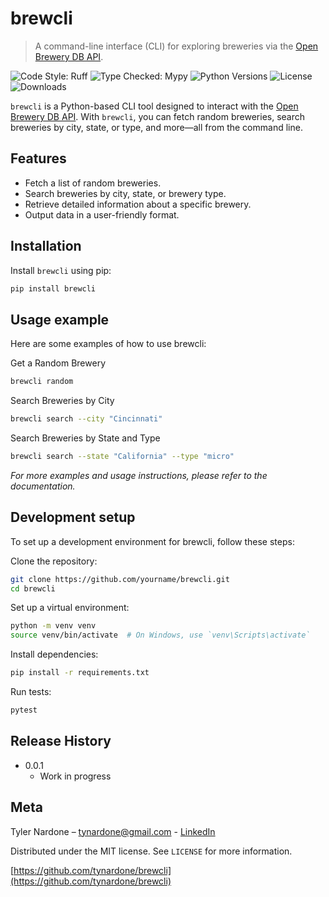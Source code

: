 # brewcli

> A command-line interface (CLI) for exploring breweries via the [Open Brewery DB API](https://www.openbrewerydb.org/).

![Code Style: Ruff][ruff-style]
![Type Checked: Mypy][mypy-check]
![Python Versions][python-versions]
![License][license]
![Downloads][downloads]

`brewcli` is a Python-based CLI tool designed to interact with the [Open Brewery DB API](https://www.openbrewerydb.org/). With `brewcli`, you can fetch random breweries, search breweries by city, state, or type, and more—all from the command line.

## Features

- Fetch a list of random breweries.
- Search breweries by city, state, or brewery type.
- Retrieve detailed information about a specific brewery.
- Output data in a user-friendly format.

## Installation

Install `brewcli` using pip:

```sh
pip install brewcli
```

## Usage example

Here are some examples of how to use brewcli:

Get a Random Brewery

```sh
brewcli random
```

Search Breweries by City

```sh
brewcli search --city "Cincinnati"
```

Search Breweries by State and Type

```sh
brewcli search --state "California" --type "micro"
```

*For more examples and usage instructions, please refer to the documentation.*

## Development setup

To set up a development environment for brewcli, follow these steps:

Clone the repository:

```sh
git clone https://github.com/yourname/brewcli.git
cd brewcli
```

Set up a virtual environment:

```sh
python -m venv venv
source venv/bin/activate  # On Windows, use `venv\Scripts\activate`
```

Install dependencies:

```sh
pip install -r requirements.txt
```

Run tests:

```sh
pytest
```

## Release History

- 0.0.1
  - Work in progress

## Meta

Tyler Nardone – <tynardone@gmail.com> - [LinkedIn](https://www.linkedin.com/in/tynardone/)

Distributed under the MIT license. See ``LICENSE`` for more information.

[https://github.com/tynardone/brewcli](https://github.com/tynardone/brewcli)

<!-- Markdown link & img dfn's -->
[python-versions]: https://img.shields.io/pypi/pyversions/brewcli
[license]: https://img.shields.io/github/license/yourname/brewcli
[downloads]: https://img.shields.io/pypi/dm/brewcli
[ruff-style]:https://img.shields.io/badge/code%20style-ruff-000000?style=flat&logo=python
[mypy-check]:https://img.shields.io/badge/type%20checked-mypy-blue?style=flat&logo=python
